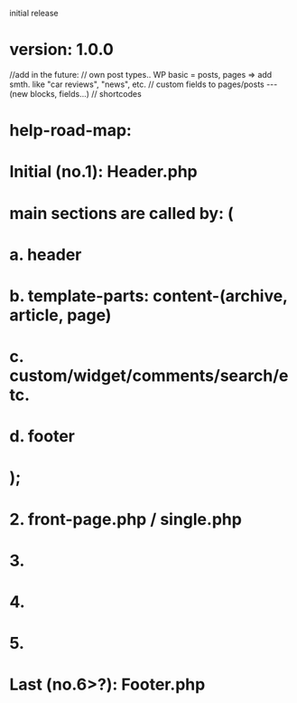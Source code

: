  initial release
# version: 1.0.0

//add in the future:
// own post types.. WP basic = posts, pages => add smth. like "car reviews", "news", etc.
// custom fields to pages/posts --- (new blocks, fields...)
// shortcodes


# help-road-map:
#   Initial (no.1): Header.php

#   main sections are called by: (
#       a. header
#       b. template-parts: content-(archive, article, page)
#       c. custom/widget/comments/search/etc.
#       d. footer
#   );

#   2. front-page.php / single.php
#   3.
#   4.
#   5.
#   Last (no.6>?): Footer.php